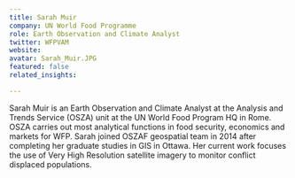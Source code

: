 ```yaml
---
title: Sarah Muir
company: UN World Food Programme
role: Earth Observation and Climate Analyst
twitter: WFPVAM
website:
avatar: Sarah_Muir.JPG
featured: false
related_insights:

---
```

Sarah Muir is an Earth Observation and Climate Analyst at the Analysis and Trends Service (OSZA) unit at the UN World Food Program HQ in Rome. OSZA carries out most analytical functions in food security, economics and markets for WFP. Sarah joined OSZAF geospatial team in 2014 after completing her graduate studies in GIS in Ottawa. Her current work focuses the use of Very High Resolution satellite imagery to monitor conflict displaced populations.
